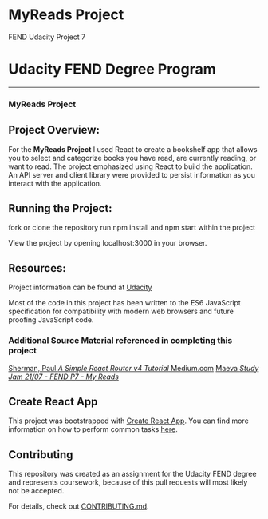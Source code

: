 # MyReads Project
FEND Udacity Project 7


# Udacity FEND Degree Program
---
### MyReads Project

## Project Overview:

For the **MyReads Project** I used React to create a bookshelf app that allows you to select and categorize books you have read, are currently reading, or want to read. The project emphasized using React to build the application. An API server and client library were provided to persist information as you interact with the application.

## Running the Project:

fork or clone the repository
run npm install and npm start within the project

View the project by opening localhost:3000 in your browser.

## Resources:

Project information can be found at [Udacity](https://www.udacity.com/)

Most of the code in this project has been written to the ES6 JavaScript specification for compatibility with modern web browsers and future proofing JavaScript code.

### Additional Source Material referenced in completing this project
[Sherman, Paul <em>A Simple React Router v4 Tutorial</em> Medium.com](https://medium.com/@pshrmn/a-simple-react-router-v4-tutorial-7f23ff27adf)
[Maeva <em>Study Jam 21/07 - FEND P7 - My Reads</em>](https://youtu.be/i6L2jLHV9j8)


## Create React App

This project was bootstrapped with [Create React App](https://github.com/facebookincubator/create-react-app). You can find more information on how to perform common tasks [here](https://github.com/facebookincubator/create-react-app/blob/master/packages/react-scripts/template/README.md).

## Contributing

This repository was created as an assignment for the Udacity FEND degree and represents coursework, because of this pull requests will most likely not be accepted.

For details, check out [CONTRIBUTING.md](CONTRIBUTING.md).
